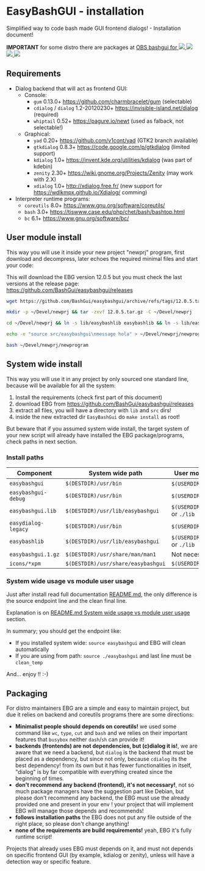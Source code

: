 EasyBashGUI - installation
==========================

Simplified way to code bash made GUI frontend dialogs! - Installation document!

**IMPORTANT** for some distro there are packages at [OBS bashgui for ![](https://img.shields.io/badge/Debian-A81D33?style=for-the-badge&logo=debian&logoColor=white) ![](https://img.shields.io/badge/Cent%20OS-262577?style=for-the-badge&logo=CentOS&logoColor=white) ![](https://img.shields.io/badge/Red%20Hat-EE0000?style=for-the-badge&logo=redhat&logoColor=white) ![](https://img.shields.io/badge/Ubuntu-E95420?style=for-the-badge&logo=ubuntu&logoColor=white) ](https://software.opensuse.org//download.html?project=home%3Avenenux%3Abashgui&package=easybashgui)

## Requirements

* Dialog backend that will act as frontend GUI:
  * Console:
    * `gum` 0.13.0+ https://github.com/charmbracelet/gum (selectable)
    * `cdialog` / `dialog` 1.2-20120230+ https://invisible-island.net/dialog (required)
    * `whiptail` 0.52+ https://pagure.io/newt (used as falback, not selectable!)
  * Graphical:
    * `yad` 0.20+ https://github.com/v1cont/yad (GTK2 branch available)
    * `gtkdialog` 0.8.3+ https://code.google.com/p/gtkdialog (limited support)
    * `kdialog` 1.0+ https://invent.kde.org/utilities/kdialog (was part of kdebin)
    * `zenity` 2.30+ https://wiki.gnome.org/Projects/Zenity (may work with 2.X)
    * `xdialog` 1.0+ http://xdialog.free.fr/ (new support for https://wdlkmpx.github.io/Xdialog/ comming)
* Interpreter runtime programs:
  * `coreutils` 8.0+ https://www.gnu.org/software/coreutils/
  * `bash` 3.0+ https://tiswww.case.edu/php/chet/bash/bashtop.html
  * `bc` 6.1+ https://www.gnu.org/software/bc/
  
## User module install

This way you will use it inside your new project "newprj" program, first download 
and decompress, later echoes the required minimal files and start your code:

This will download the EBG version 12.0.5 but you must check the last versions 
at the release page: https://github.com/BashGui/easybashgui/releases

``` bash
wget https://github.com/BashGui/easybashgui/archive/refs/tags/12.0.5.tar.gz

mkdir -p ~/Devel/newprj && tar -zxvf 12.0.5.tar.gz -C ~/Devel/newprj

cd ~/Devel/newprj && ln -s lib/easybashlib easybashlib && ln -s lib/easybashgui.lib easybashgui.lib

echo -e "source src/easybashgui\nmessage hola" > ~/Devel/newprj/newprogram

bash ~/Devel/newprj/newprogram
```

## System wide install

This way you will use it in any project by only sourced one standard line, 
because will be available for all the system:

1. Install the requirements (check first part of this document)
2. download EBG from https://github.com/BashGui/easybashgui/releases
3. extract all files, you will have a directory with `lib` and `src` dirs!
4. inside the new extracted dir `EasyBashGui` do `make install` as root!

But beware that if you assumed system wide install, the target system of your 
new script will already have installed the EBG package/programs, check paths
in next section.

### Install paths

| Component           | System wide path            | User mode path        |
| ------------------- | --------------------------- | --------------------- |
| `easybashgui`       | `$(DESTDIR)/usr/bin`        | `$(USERDIR)/` or `./` |
| `easybashgui-debug` | `$(DESTDIR)/usr/bin`        | `$(USERDIR)/` or `./` |
| `easybashgui.lib`   | `$(DESTDIR)/usr/lib/easybashgui` | `$(USERDIR)/lib/` or `./lib` |
| `easydialog-legacy` | `$(DESTDIR)/usr/bin`         |  `$(USERDIR)/`  or `./`  |
| `easybashlib`       | `$(DESTDIR)/usr/lib/easybashgui` | `$(USERDIR)/lib/` or `./lib` |
| `easybashgui.1.gz`  | `$(DESTDIR)/usr/share/man/man1` | Not necesary      |
| `icons/*xpm`        | `$(DESTDIR)/usr/share/easybashgui` | `$(USERDIR)/icons/`     |

### System wide usage vs module user usage

Just after install read full documentation [README.md](README.md), the only 
difference is the source endpoint line and the clean final line.

Explanation is on [README.md System wide usage vs module user usage](README.md#system-wide-usage-vs-module-user-usage) section.

In summary; you should get the endpoint like:

* If you installed system wide: `source easybashgui` and EBG will clean automatically
* If you are using from path: `source ./easybashgui` and last line must be `clean_temp`

And... enjoy !! :-)

## Packaging

For distro maintainers EBG are a simple and easy to maintain project, 
but due it relies on backend and coreutils programs there are some 
directions:

* **Minimalist people should depends on coreutils!** we used some command 
like `wc`, `type`, `cut` and `bash` and we relies on their important features 
that `busybox` neither `dash`/`sh` can provide it!
* **backends (frontends) are not dependencies, but (c)dialog it is!**, we are 
aware that we need a backend, but `dialog` is the backend that must be placed as 
a dependency, but since not only, because `cdialog` its the best dependency!
from its own but it has fewer functionalities in itself, "dialog" is by far 
compatible with everything created since the beginning of times.
* **don't recommend any backend (frontend), it's not necessary!**, not so much 
package managers have the suggestion part like Debian, but please don't recommend 
any backend, the EBG must use the already provided one and present in your env ! 
your project that will implement EBG will manage those depends and recommends!
* **follows installation paths** the EBG does not put any file outside of the 
right place, so please don't change anything!
* **none of the requirements are build requirements!** yeah, EBG it's fully 
runtime script!

Projects that already uses EBG must depends on it, and must not depends on 
specific frontend GUI (by example, kdialog or zenity), unless will have a 
detection way or specific feature.
